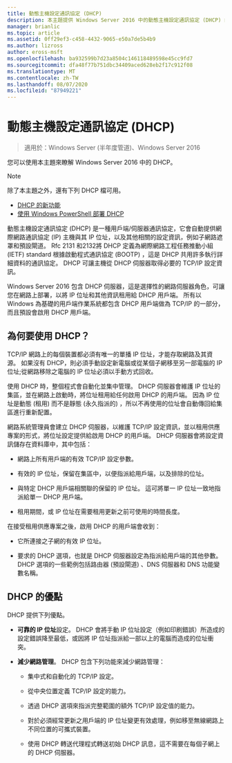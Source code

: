 ```yaml
---
title: 動態主機設定通訊協定 (DHCP)
description: 本主題提供 Windows Server 2016 中的動態主機設定通訊協定 (DHCP) 的簡要總覽。
manager: brianlic
ms.topic: article
ms.assetid: 0ff29ef3-c458-4432-9065-e50a7de5b4b9
ms.author: lizross
author: eross-msft
ms.openlocfilehash: ba932599b7d23a8504c146118489598e45cc9fd7
ms.sourcegitcommit: dfa48f77b751dbc34409aced628eb2f17c912f08
ms.translationtype: MT
ms.contentlocale: zh-TW
ms.lasthandoff: 08/07/2020
ms.locfileid: "87949221"
---
```

# <a name="dynamic-host-configuration-protocol-dhcp"></a>動態主機設定通訊協定 (DHCP)

>適用於：Windows Server (半年度管道)、Windows Server 2016

您可以使用本主題來瞭解 Windows Server 2016 中的 DHCP。

> [!NOTE]
> 除了本主題之外，還有下列 DHCP 檔可用。
>
> - [DHCP 的新功能](What-s-New-in-DHCP.md)
> - [使用 Windows PowerShell 部署 DHCP](dhcp-deploy-wps.md)

動態主機設定通訊協定 (DHCP) 是一種用戶端/伺服器通訊協定，它會自動提供網際網路通訊協定 (IP) 主機與其 IP 位址，以及其他相關的設定資訊，例如子網路遮罩和預設閘道。 Rfc 2131 和2132將 DHCP 定義為網際網路工程任務推動小組 (IETF) standard 根據啟動程式通訊協定 (BOOTP) ，這是 DHCP 共用許多執行詳細資料的通訊協定。 DHCP 可讓主機從 DHCP 伺服器取得必要的 TCP/IP 設定資訊。

Windows Server 2016 包含 DHCP 伺服器，這是選擇性的網路伺服器角色，可讓您在網路上部署，以將 IP 位址和其他資訊租用給 DHCP 用戶端。 所有以 Windows 為基礎的用戶端作業系統都包含 DHCP 用戶端做為 TCP/IP 的一部分，而且預設會啟用 DHCP 用戶端。

## <a name="why-use-dhcp"></a>為何要使用 DHCP？

TCP/IP 網路上的每個裝置都必須有唯一的單播 IP 位址，才能存取網路及其資源。 如果沒有 DHCP，則必須手動設定新電腦或從某個子網移至另一部電腦的 IP 位址;從網路移除之電腦的 IP 位址必須以手動方式回收。

使用 DHCP 時，整個程式會自動化並集中管理。 DHCP 伺服器會維護 IP 位址的集區，並在網路上啟動時，將位址租用給任何啟用 DHCP 的用戶端。 因為 IP 位址是動態 (租用) 而不是靜態 (永久指派的) ，所以不再使用的位址會自動傳回給集區進行重新配置。

網路系統管理員會建立 DHCP 伺服器，以維護 TCP/IP 設定資訊，並以租用供應專案的形式，將位址設定提供給啟用 DHCP 的用戶端。 DHCP 伺服器會將設定資訊儲存在資料庫中，其中包括：

- 網路上所有用戶端的有效 TCP/IP 設定參數。

- 有效的 IP 位址，保留在集區中，以便指派給用戶端，以及排除的位址。

- 與特定 DHCP 用戶端相關聯的保留的 IP 位址。 這可將單一 IP 位址一致地指派給單一 DHCP 用戶端。

- 租用期間，或 IP 位址在需要租用更新之前可使用的時間長度。

在接受租用供應專案之後，啟用 DHCP 的用戶端會收到：

- 它所連接之子網的有效 IP 位址。

- 要求的 DHCP 選項，也就是 DHCP 伺服器設定為指派給用戶端的其他參數。 DHCP 選項的一些範例包括路由器 (預設閘道) 、DNS 伺服器和 DNS 功能變數名稱。

## <a name="benefits-of-dhcp"></a>DHCP 的優點

DHCP 提供下列優點。

- **可靠的 IP 位址**設定。 DHCP 會將手動 IP 位址設定（例如印刷錯誤）所造成的設定錯誤降至最低，或因將 IP 位址指派給一部以上的電腦而造成的位址衝突。

- **減少網路管理**。 DHCP 包含下列功能來減少網路管理：

    - 集中式和自動化的 TCP/IP 設定。

    - 從中央位置定義 TCP/IP 設定的能力。

    - 透過 DHCP 選項來指派完整範圍的額外 TCP/IP 設定值的能力。

    - 對於必須經常更新之用戶端的 IP 位址變更有效處理，例如移至無線網路上不同位置的可攜式裝置。

    - 使用 DHCP 轉送代理程式轉送初始 DHCP 訊息，這不需要在每個子網上的 DHCP 伺服器。

